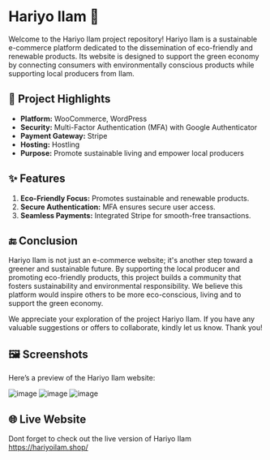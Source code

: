 # Hariyo Ilam 🌿

Welcome to the Hariyo Ilam project repository! Hariyo Ilam is a sustainable e-commerce platform dedicated to the dissemination of eco-friendly and renewable products. Its website is designed to support the green economy by connecting consumers with environmentally conscious products while supporting local producers from Ilam.

## 🌟 Project Highlights
- **Platform:** WooCommerce, WordPress
- **Security:** Multi-Factor Authentication (MFA) with Google Authenticator
- **Payment Gateway:** Stripe
- **Hosting:** Hostling
- **Purpose:** Promote sustainable living and empower local producers

## ✨ Features
1. **Eco-Friendly Focus:** Promotes sustainable and renewable products.
2. **Secure Authentication:** MFA ensures secure user access.
3. **Seamless Payments:** Integrated Stripe for smooth-free transactions.

## 🔚 Conclusion
Hariyo Ilam is not just an e-commerce website; it's another step toward a greener and sustainable future. By supporting the local producer and promoting eco-friendly products, this project builds a community that fosters sustainability and environmental responsibility. We believe this platform would inspire others to be more eco-conscious, living and to support the green economy.

We appreciate your exploration of the project Hariyo Ilam. If you have any valuable suggestions or offers to collaborate, kindly let us know. Thank you!

## 🖼️ Screenshots
Here’s a preview of the Hariyo Ilam website:

![image](https://github.com/user-attachments/assets/4396adb2-0e9f-4315-8138-84a88f137ada)
![image](https://github.com/user-attachments/assets/c56bc7fe-70ec-47ff-ae15-080143cd008b)
![image](https://github.com/user-attachments/assets/dddca509-62a0-4c71-8397-551b905d4e0e)

## 🌐 Live Website
Dont forget to check out the live version of Hariyo Ilam
https://hariyoilam.shop/










